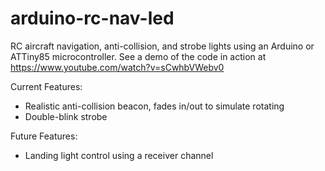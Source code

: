 arduino-rc-nav-led
==================

RC aircraft navigation, anti-collision, and strobe lights using an Arduino or ATTiny85 microcontroller. See a demo of the code in action at https://www.youtube.com/watch?v=sCwhbVWebv0

Current Features:

* Realistic anti-collision beacon, fades in/out to simulate rotating
* Double-blink strobe

Future Features:

* Landing light control using a receiver channel
